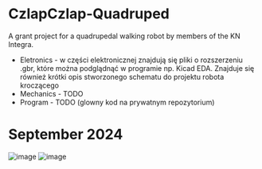 # CzlapCzlap-Quadruped
A grant project for a quadrupedal walking robot by members of the KN Integra.

* Eletronics - w części elektronicznej znajdują się pliki o rozszerzeniu .gbr, które można podglądnąć w programie np. Kicad EDA. Znajduje się również krótki opis stworzonego schematu do projektu robota kroczącego
* Mechanics - TODO
* Program - TODO (glowny kod na prywatnym repozytorium)
# September 2024
![image](https://github.com/user-attachments/assets/fed065a8-2902-406b-838a-2178db8c4f61)
![image](https://github.com/user-attachments/assets/2d68844f-1c69-49e7-a02d-baa063ff587b)

